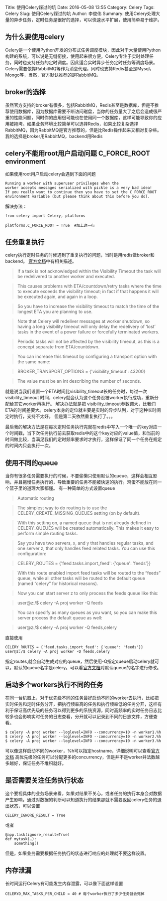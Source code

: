 Title: 使用Celery踩过的坑
Date: 2016-05-08 13:55
Category: Celery
Tags: Celery
Slug: 使用Celery踩过的坑
Author: 李俊伟
Summary: 使用Celery处理大量的异步任务，定时任务是很好的选择，可以快速水平扩展，使用简单易于维护。


## 为什么要使用celery
Celery是一个使用Python开发的分布式任务调度模块，因此对于大量使用Python构建的系统，可以说是无缝衔接，使用起来很方便。Celery专注于实时处理任务，同时也支持任务的定时调度。因此适合实时异步任务定时任务等调度场景。Celery需要依靠RabbitMQ等作为消息代理，同时也支持Redis甚至是Mysql，Mongo等，当然，官方默认推荐的是RabbitMQ。

## broker的选择
虽然官方支持的broker有很多，包括RabbitMQ，Redis甚至是数据库，但是不推荐使用数据库，因为数据库需要不断访问磁盘，当你的任务量大了之后会造成很严重的性能问题，同时你的应用很可能也在使用同一个数据库，这样可能导致你的应用被拖垮。如果业务环境比较简单可以选择Redis，如果比较复杂选择RabbitMQ，因为RabbitMQ是官方推荐的，但是比Redis操作起来又相对复杂些。我的选择是broker用RabbitMQ，backend用Redis

## celery不能用root用户启动问题 C_FORCE_ROOT environment
如果使用root用户启动celery会遇到下面的问题

	Running a worker with superuser privileges when the
	worker accepts messages serialized with pickle is a very bad idea!
	If you really want to continue then you have to set the C_FORCE_ROOT
	environment variable (but please think about this before you do).
解决办法：

	from celery import Celery, platforms

	platforms.C_FORCE_ROOT = True  #加上这一行

## 任务重复执行
celery执行定时任务的时候遇到了重复执行的问题，当时是用redis做broker和backend。
[官方文档](http://docs.celeryproject.org/en/latest/getting-started/brokers/redis.html)中有相关描述。
>If a task is not acknowledged within the Visibility Timeout the task will 
be redelivered to another worker and executed.

>This causes problems with ETA/countdown/retry tasks where the time to execute exceeds the visibility timeout; in fact if that happens it will be executed again, and again in a loop.

>So you have to increase the visibility timeout to match the time of the longest ETA you are planning to use.

>Note that Celery will redeliver messages at worker shutdown, so having a long visibility timeout will only delay the redelivery of ‘lost’ tasks in the event of a power failure or forcefully terminated workers.

>Periodic tasks will not be affected by the visibility timeout, as this is a concept separate from ETA/countdown.

>You can increase this timeout by configuring a transport option with the same name:

>BROKER_TRANSPORT_OPTIONS = {'visibility_timeout': 43200}

>The value must be an int describing the number of seconds.

就是说当我们设置一个ETA时间比visibility_timeout长的任务时，每过一次 visibility_timeout 时间，celery就会认为这个任务没被worker执行成功，重新分配给其它worker再执行。
解决办法就是把 visibility_timeout参数调大，比我们ETA的时间差要大。celery本身的定位就主要是实时的异步队列，对于这种长时间定时执行，支持不太好。
但是第二天依然重复执行了。。。

最后我的解决方法是在每次定时任务执行完就在redis中写入一个唯一的key对应一个时间戳，当下次任务执行前去获取redis中的这个key对应的value值，和当前的时间做比较，当满足我们的定时频率要求时才执行，这样保证了同一个任务在规定的时间内只会执行一次。

## 使用不同的queue
当你有很多任务需要执行的时候，不要偷懒只使用默认的queue，这样会相互影响，并且拖慢任务执行的，导致重要的任务不能被快速的执行。鸡蛋不能放在同一个篮子里的道理大家都懂。
有一种简单的方式设置queue
>Automatic routing

>The simplest way to do routing is to use the CELERY_CREATE_MISSING_QUEUES setting (on by default).

>With this setting on, a named queue that is not already defined in CELERY_QUEUES will be created automatically. This makes it easy to perform simple routing tasks.

>Say you have two servers, x, and y that handles regular tasks, and one server z, that only handles feed related tasks. You can use this configuration:

>CELERY_ROUTES = {'feed.tasks.import_feed': {'queue': 'feeds'}}

>With this route enabled import feed tasks will be routed to the “feeds” queue, while all other tasks will be routed to the default queue (named “celery” for historical reasons).

>Now you can start server z to only process the feeds queue like this:

>user@z:/$ celery -A proj worker -Q feeds

>You can specify as many queues as you want, so you can make this server process the default queue as well:

>user@z:/$ celery -A proj worker -Q feeds,celery

直接使用

	CELERY_ROUTES = {'feed.tasks.import_feed': {'queue': 'feeds'}}
	user@z:/$ celery -A proj worker -Q feeds,celery
指定routes,就会自动生成对应的queue，然后使用-Q指定queue启动celery就可以，默认的queue名字是celery。可以看[官方文档](http://docs.celeryproject.org/en/latest/userguide/routing.html#automatic-routing)对默认queue的名字进行修改。

## 启动多个workers执行不同的任务
在同一台机器上，对于优先级不同的任务最好启动不同的worker去执行，比如把实时任务和定时任务分开，把执行频率高的任务和执行频率低的任务分开，这样有利于保证高优先级的任务可以得到更多的系统资源，同时高频率的实时任务日志比较多也会影响实时任务的日志查看，分开就可以记录到不同的日志文件，方便查看。

	$ celery -A proj worker --loglevel=INFO --concurrency=10 -n worker1.%h
	$ celery -A proj worker --loglevel=INFO --concurrency=10 -n worker2.%h
	$ celery -A proj worker --loglevel=INFO --concurrency=10 -n worker3.%h

可以像这样启动不同的worker，%h可以指定hostname，详细说明可以查看[官方文档](http://docs.celeryproject.org/en/latest/userguide/workers.html)
高优先级的任务可以分配更多的concurrency，但是并不是worker并法数越多越好，保证任务不堆积就好。

## 是否需要关注任务执行状态
这个要视具体的业务场景来看，如果对结果不关心，或者任务的执行本身会对数据产生影响，通过对数据的判断可以知道执行的结果那就不需要返回celery任务的退出状态，可以设置

	CELERY_IGNORE_RESULT = True
或者

	@app.task(ignore_result=True)
	def mytask(…):
	    something()
但是，如果业务需要根据任务执行的状态进行响应的处理就不要这样设置。

## 内存泄漏
长时间运行Celery有可能发生内存泄露，可以像下面这样设置

	CELERYD_MAX_TASKS_PER_CHILD = 40 # 每个worker执行了多少任务就会死掉












